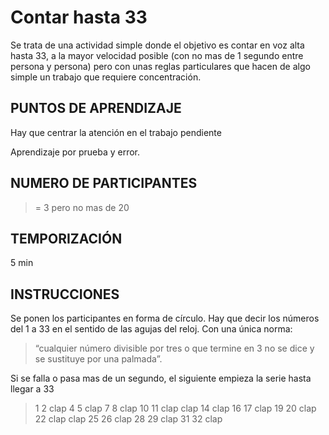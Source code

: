# Contar hasta 33

Se trata de una actividad simple donde el objetivo es contar en voz alta hasta 33, a la mayor velocidad posible (con no mas de 1 segundo entre persona y persona) pero con unas reglas particulares que hacen de algo simple un trabajo que requiere concentración.

## PUNTOS DE APRENDIZAJE

Hay que centrar la atención en el trabajo pendiente

Aprendizaje por prueba y error.

## NUMERO DE PARTICIPANTES

>= 3 pero no mas de 20


## TEMPORIZACIÓN

5 min

## INSTRUCCIONES

Se  ponen los participantes en forma de círculo. Hay que decir los números del 1 a 33 en el sentido de las agujas del reloj. Con una única norma:

>“cualquier número divisible por tres o que termine en 3 no se dice y se sustituye por una palmada”.

Si se falla o pasa mas de un segundo, el siguiente empieza la serie hasta llegar a 33

>1 2 clap 4 5 clap 7 8 clap 10 11 clap clap 14 clap 16 17 clap 19 20 clap 22 clap clap 25 26 clap 28 29 clap 31 32 clap
